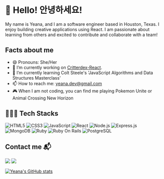 # 👋 Hello! 안녕하세요!
My name is Yeana, and I am a software engineer based in Houston, Texas. I enjoy building creative applications using React. I am passionate about learning from others and excited to contribute and collaborate with a team!

## Facts about me
* 😄 Pronouns: She/Her
* 🔭 I’m currently working on [Critterdex-React](https://github.com/yeana-dev/critterdex-react).
* 🌱 I’m currently learning Colt Steele's 'JavaScript Algorithms and Data Structures Masterclass'
* 📫 How to reach me: yeana.dev@gmail.com
* 🎮 When I am not coding, you can find me playing Pokemon Unite or Animal Crossing New Horizon

## 👩🏻‍💻 Tech Stacks
![HTML5](https://img.shields.io/badge/-HTML5-red?style=flat-square&logo=html5&logoColor=white)
![CSS3](https://img.shields.io/badge/-CSS3-blue?style=flat-square&logo=css3&logoColor=white)
![JavaScript](https://img.shields.io/badge/-JavaScript-F7DF1E?style=flat-square&logo=javascript&logoColor=black)
![React](https://img.shields.io/badge/-React-61DAFB?style=flat-square&logo=react&logoColor=black)
![Node.js](https://img.shields.io/badge/-Node.js-339933?style=flat-square&logo=nodedotjs&logoColor=white)
![Express.js](https://img.shields.io/badge/-Express-e2e2e2?style=flat-square&logo=express&logoColor=black)
![MongoDB](https://img.shields.io/badge/-MongoDB-47A248?style=flat-square&logo=mongodb&logoColor=white)
![Ruby](https://img.shields.io/badge/-Ruby-CC342D?style=flat-square&logo=ruby&logoColor=white)
![Ruby On Rails](https://img.shields.io/badge/-Ruby_On_Rails-CC0000?style=flat-square&logo=rubyonrails&logoColor=white)
![PostgreSQL](https://img.shields.io/badge/-PostgreSQL-4169E1?style=flat-square&logo=postgresql&logoColor=white)

## Contact me 📬

<a href="mailto: yeana.dev@gmail.com"><img src="https://img.shields.io/badge/yeana.dev@gmail.com-EA4335?style=flat-square&logo=Gmail&logoColor=FFFFFF" /></a> <a href="https://www.linkedin.com/in/yeana-cho-330312113" target="_blank"><img src="https://img.shields.io/badge/LinkedIn-0A66C2?style=flat-square&logo=Linkedin&logoColor=FFFFFF" /></a>

[![Yeana's GitHub stats](https://github-readme-stats.vercel.app/api?username=yeana-dev&bg_color=DEG,FFD3B4,98DDCA&title_color=FFFFFF&hide_border=true)](https://github.com/anuraghazra/github-readme-stats)
